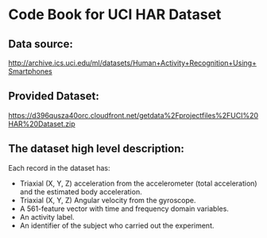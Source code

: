 # Code Book for UCI HAR Dataset

Data source:
------------
http://archive.ics.uci.edu/ml/datasets/Human+Activity+Recognition+Using+Smartphones

Provided Dataset:
-----------------
https://d396qusza40orc.cloudfront.net/getdata%2Fprojectfiles%2FUCI%20HAR%20Dataset.zip 

The dataset high level description:
-----------------------------------
Each record in the dataset has: 
- Triaxial (X, Y, Z) acceleration from the accelerometer (total acceleration) and the estimated body acceleration. 
- Triaxial (X, Y, Z) Angular velocity from the gyroscope. 
- A 561-feature vector with time and frequency domain variables. 
- An activity label. 
- An identifier of the subject who carried out the experiment.

